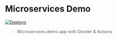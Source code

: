 # Microservices Demo

[![Deploys](https://github.com/Sindbadia/multi-docker/actions/workflows/deploys.yml/badge.svg)](https://github.com/Sindbadia/multi-docker/actions/workflows/deploys.yml)

> Microservices demo app with Docker & Actions
